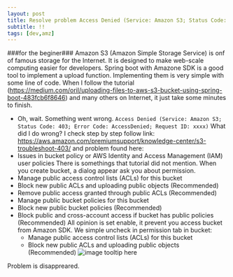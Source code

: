 ```yaml
---
layout: post
title: Resolve problem Access Denied (Service: Amazon S3; Status Code: 403; Error Code: AccessDenied; Request ID: xxxx)
subtitle: !!
tags: [dev,amz]
---
```



###for the beginer###
Amazon S3 (Amazon Simple Storage Service)  is onf of famous storage for the Internet.
It is designed to make web-scale computing easier for developers. Spring boot with Amazone SDK 
is a good tool to implement a upload function. Implementing them is very simple with some line 
of code. When I follow the tutorial (https://medium.com/oril/uploading-files-to-aws-s3-bucket-using-spring-boot-483fcb6f8646)
and many others on Internet, it just take some minutes to finish. 
* Oh, wait. Something went wrong.
 `Access Denied (Service: Amazon S3; Status Code: 403; Error Code: AccessDenied; Request ID: xxxx)`
 What did I do wrong?
 I check step by step follow  link: https://aws.amazon.com/premiumsupport/knowledge-center/s3-troubleshoot-403/
 and problem found here:
 * Issues in bucket policy or AWS Identity and Access Management (IAM) user policies
 There is somethings that tutorial did not mention. When you create bucket, a dialog appear ask you
 about permission.
 * Manage public access control lists (ACLs) for this bucket 
 * Block new public ACLs and uploading public objects (Recommended) 
 * Remove public access granted through public ACLs (Recommended) 
 * Manage public bucket policies for this bucket 
 * Block new public bucket policies (Recommended) 
 * Block public and cross-account access if bucket has public policies (Recommended) 
 All opinion is set enable, it prevent you access bucket from Amazon SDK.
 We simple uncheck in permission tab in bucket:
     - Manage public access control lists (ACLs) for this bucket 
     - Block new public ACLs and uploading public objects (Recommended) 
      ![image tooltip here](https://docs.aws.amazon.com/AmazonS3/latest/user-guide/images/public-access-bucket-edit.png)

     
 Problem is disappreared.
     

 